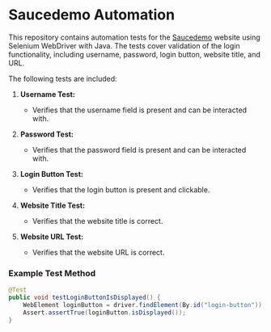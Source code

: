 # Saucedemo Automation
This repository contains automation tests for the [Saucedemo](https://www.saucedemo.com/v1/) website using Selenium WebDriver with Java. The tests cover validation of the login functionality, including username, password, login button, website title, and URL.

The following tests are included:

1. **Username Test:**
    - Verifies that the username field is present and can be interacted with.

2. **Password Test:**
    - Verifies that the password field is present and can be interacted with.

3. **Login Button Test:**
    - Verifies that the login button is present and clickable.

4. **Website Title Test:**
    - Verifies that the website title is correct.

5. **Website URL Test:**
    - Verifies that the website URL is correct.

### Example Test Method

```java
@Test
public void testLoginButtonIsDisplayed() {
    WebElement loginButton = driver.findElement(By.id("login-button"));
    Assert.assertTrue(loginButton.isDisplayed());
}
